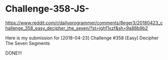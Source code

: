 # Challenge-358-JS-
https://www.reddit.com/r/dailyprogrammer/comments/8eger3/20180423_challenge_358_easy_decipher_the_seven/?st=jghf1xzf&sh=9a88b9b2

Here is my submission for [2018-04-23] Challenge #358 [Easy] Decipher The Seven Segments

DONE!!!
